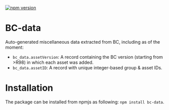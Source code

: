 


[![npm version](https://badge.fury.io/js/bc-data.svg)](https://badge.fury.io/js/bc-data)

# BC-data
Auto-generated miscellaneous data extracted from BC, including as of the moment:

* `bc_data.assetVersion`: A record containing the BC version (starting from >R98) in which each asset was added.
* `bc_data.assetID`: A record with unique integer-based group & asset IDs.

# Installation
The package can be installed from npmjs as following: `npm install bc-data`.

